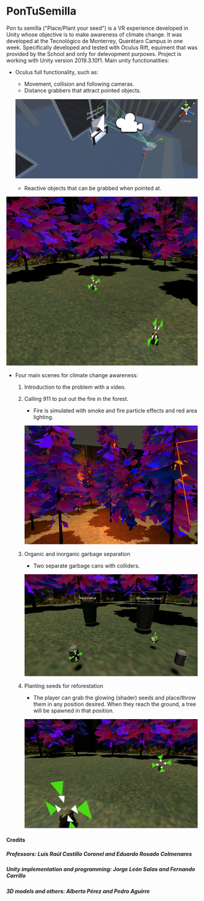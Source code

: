 # PonTuSemilla
Pon tu semilla ("Place/Plant your seed") is a VR experience developed in Unity whose objective is to make awareness of climate change. It was developed at the Tecnológico de Monterrey, Querétaro Campus in one week. Specifically developed and tested with Oculus Rift, equiment that was provided by the School and only for delevopment purposes. Project is working with Unity version 2019.3.10f1.
Main unity functionalities:
- Oculus full functionality, such as:
  - Movement, collision and following cameras.
  - Distance grabbers that attract pointed objects.
  
  ![DemoImage1](https://github.com/JorgeLeonS/PlantaTuSemilla/blob/master/DemoImages/DemoImage1.png)
  
  - Reactive objects that can be grabbed when pointed at.

![DemoImage2](https://github.com/JorgeLeonS/PlantaTuSemilla/blob/master/DemoImages/DemoImage2.png)

- Four main scenes for climate change awareness:
  1. Introduction to the problem with a video.
  2. Calling 911 to put out the fire in the forest.
     - Fire is simulated with smoke and fire particle effects and red area lighting.
     
     ![DemoImage3](https://github.com/JorgeLeonS/PlantaTuSemilla/blob/master/DemoImages/DemoImage3.png)
     
  3. Organic and inorganic garbage separation
     - Two separate garbage cans with colliders.
     
     ![DemoImage4](https://github.com/JorgeLeonS/PlantaTuSemilla/blob/master/DemoImages/DemoImage4.png)
     
  4. Planting seeds for reforestation
     - The player can grab the glowing (shader) seeds and place/throw them in any position desired. When they reach the ground, a tree will be spawned in that position.
     
      ![DemoImage5](https://github.com/JorgeLeonS/PlantaTuSemilla/blob/master/DemoImages/DemoImage5.png)
    
#### Credits
##### Professors: Luis Raúl Castillo Coronel and Eduardo Rosado Colmenares
##### Unity implementation and programming: Jorge León Salas and Fernando Carrillo
##### 3D models and others: Alberto Pérez and Pedro Aguirre
